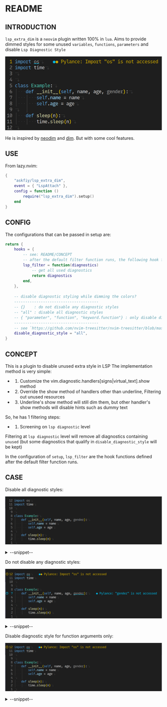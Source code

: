 # README

## INTRODUCTION

`lsp_extra_dim` is a `neovim` plugin written 100% in `lua`. Aims to provide dimmed styles for some unused `variables`, `functions`, `parameters` and disable `Lsp Diagnostic Style`

![example](./screen/example.png)

He is inspired by [neodim](https://github.com/zbirenbaum/neodim) and [dim](https://github.com/0oAstro/dim.lua). But with some cool features.

## USE

From lazy.nvim:

```lua
{
    "askfiy/lsp_extra_dim",
    event = { "LspAttach" },
    config = function ()
        require("lsp_extra_dim").setup()
    end
}
```

## CONFIG

The configurations that can be passed in setup are:

```lua
return {
    hooks = {
        -- see: README/CONCEPT
        -- after the default filter function runs, the following hook function will be executed
        lsp_filter = function(diagnostics)
            -- get all used diagnostics
            return diagnostics
        end,
    },

    -- disable diagnostic styling while dimming the colors?
    --------------------------------------
    -- {}    : do not disable any diagnostic styles
    -- "all" : disable all diagnostic styles
    -- { "parameter", "function", "keyword.function"} : only disable diagnostic styles for specific captures
    --------------------------------------
    -- see `https://github.com/nvim-treesitter/nvim-treesitter/blob/master/CONTRIBUTING.md`
    disable_diagnostic_style = "all",
}
```

## CONCEPT

This is a plugin to disable unused extra style in LSP The implementation method is very simple:

- 1. Customize the vim.diagnostic.handlers[signs&#124;virtual_text].show method
- 2. Override the show method of handlers other than underline, Filtering out unused resources
- 3. Underline's show method will still dim them, but other handler's show methods will disable hints such as dummy text

So, he has 1 filtering steps:

- 1. Screening on `lsp diagnostic` level

Filtering at `lsp diagnostic` level will remove all diagnostics containing `unused` (but some diagnostics that qualify in `disable_diagnostic_style` will be kept)

In the configuration of `setup`, `lsp_filter` are the hook functions defined after the default filter function runs.

## CASE

Disable all diagnostic styles:

![all](./screen/all.png)

<details>
  <summary>--snippet--</summary>

```lua
config = function ()
    require("lsp_extra_dim").setup({
        disable_diagnostic_style = "all"
    })
```

</details>

Do not disable any diagnostic styles:

![empty](./screen/empty.png)

<details>
  <summary>--snippet--</summary>

```lua
config = function ()
    require("lsp_extra_dim").setup({
        disable_diagnostic_style = {}
    })
```

</details>

Disable diagnostic style for function arguments only:

![params](./screen/params.png)

<details>
  <summary>--snippet--</summary>

```lua

config = function ()
    require("lsp_extra_dim").setup({
        disable_diagnostic_style = {
            "parameter"
        }
    })
```

</details>
